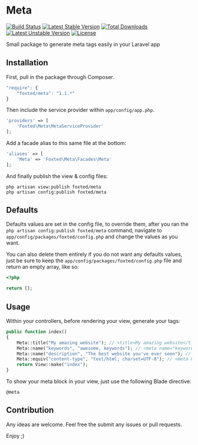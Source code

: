 # Meta

[![Build Status](https://travis-ci.org/foxted/Meta.svg?branch=master)](https://travis-ci.org/foxted/Meta)
[![Latest Stable Version](https://poser.pugx.org/foxted/meta/v/stable.svg)](https://packagist.org/packages/foxted/meta)
[![Total Downloads](https://poser.pugx.org/foxted/meta/downloads.svg)](https://packagist.org/packages/foxted/meta)
[![Latest Unstable Version](https://poser.pugx.org/foxted/meta/v/unstable.svg)](https://packagist.org/packages/foxted/meta)
[![License](https://poser.pugx.org/foxted/meta/license.svg)](https://packagist.org/packages/foxted/meta)

Small package to generate meta tags easily in your Laravel app

## Installation

First, pull in the package through Composer.

```js
"require": {
    "foxted/meta": "1.1.*"
}
```

Then include the service provider within `app/config/app.php`.

```php
'providers' => [
    'Foxted\Meta\MetaServiceProvider'
];
```

Add a facade alias to this same file at the bottom:

```php
'aliases' => [
    'Meta' => 'Foxted\Meta\Facades\Meta'
];
```

And finally publish the view & config files:

```
php artisan view:publish foxted/meta
php artisan config:publish foxted/meta
```

## Defaults

Defaults values are set in the config file, to override them, after you ran the `php artisan config:publish foxted/meta` command, navigate to `app/config/packages/foxted/config.php` and change the values as you want.

You can also delete them entirely if you do not want any defaults values, just be sure to keep the `app/config/packages/foxted/config.php` file and return an empty array, like so:

```php
<?php

return [];
```

## Usage

Within your controllers, before rendering your view, generate your tags:

```php
public function index()
{
    Meta::title("My amazing website"); // <title>My amazing website</title>
    Meta::name("keywords", "awesome, keywords"); // <meta name="keywords" content="awesome, keywords">
    Meta::name("description", "The best website you've ever seen"); // <meta name="description" content="The best website you've ever seen">
    Meta::equiv("content-type", "text/html; charset=UTF-8"); // <meta http-equiv="content-type" content="text/html; charset=UTF-8">
    return View::make("index");
}
```

To show your meta block in your view, just use the following Blade directive:

```
@meta
```


## Contribution

Any ideas are welcome. Feel free the submit any issues or pull requests.

Enjoy ;)
